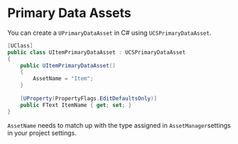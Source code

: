 # Primary Data Assets

You can create a `UPrimaryDataAsset` in C# using `UCSPrimaryDataAsset`.

```csharp
[UClass]
public class UItemPrimaryDataAsset : UCSPrimaryDataAsset
{
    public UItemPrimaryDataAsset()
    {
        AssetName = "Item";
    }
    
    [UProperty(PropertyFlags.EditDefaultsOnly)]
    public FText ItemName { get; set; }
}
```

`AssetName` needs to match up with the type assigned in `AssetManager`settings in your project settings.
